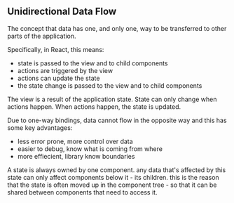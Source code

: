 ## Unidirectional Data Flow

The concept that data has one, and only one, way to be transferred to other parts of the application.

Specifically, in React, this means:
 - state is passed to the view and to child components
 - actions are triggered by the view
 - actions can update the state
 - the state change is passed to the view and to child components

The view is a result of the application state. State can only change when actions happen. When actions happen, the state is updated. 

Due to one-way bindings, data cannot flow in the opposite way and this has some key advantages:
 - less error prone, more control over data
 - easier to debug, know what is coming from where
 - more effiecient, library know boundaries

A state is always owned by one component. any data that's affected by this state can only affect components below it - its children. this is the reason that the state is often moved up in the component tree - so that it can be shared between components that need to access it. 
